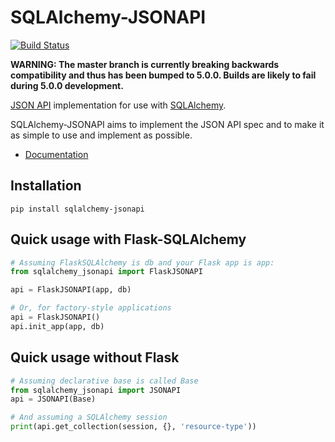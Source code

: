 # SQLAlchemy-JSONAPI

[![Build Status](https://travis-ci.org/ColtonProvias/sqlalchemy-jsonapi.svg?branch=master)](https://travis-ci.org/ColtonProvias/sqlalchemy-jsonapi)

**WARNING: The master branch is currently breaking backwards compatibility and thus has been bumped to 5.0.0.  Builds are likely to fail during 5.0.0 development.**

[JSON API](http://jsonapi.org/) implementation for use with
[SQLAlchemy](http://www.sqlalchemy.org/).

SQLAlchemy-JSONAPI aims to implement the JSON API spec and to make it as simple
to use and implement as possible.

* [Documentation](http://sqlalchemy-jsonapi.readthedocs.org)

## Installation

```shell
pip install sqlalchemy-jsonapi
```

## Quick usage with Flask-SQLAlchemy

```py
# Assuming FlaskSQLAlchemy is db and your Flask app is app:
from sqlalchemy_jsonapi import FlaskJSONAPI

api = FlaskJSONAPI(app, db)

# Or, for factory-style applications
api = FlaskJSONAPI()
api.init_app(app, db)
```

## Quick usage without Flask

```py
# Assuming declarative base is called Base
from sqlalchemy_jsonapi import JSONAPI
api = JSONAPI(Base)

# And assuming a SQLAlchemy session
print(api.get_collection(session, {}, 'resource-type'))
```